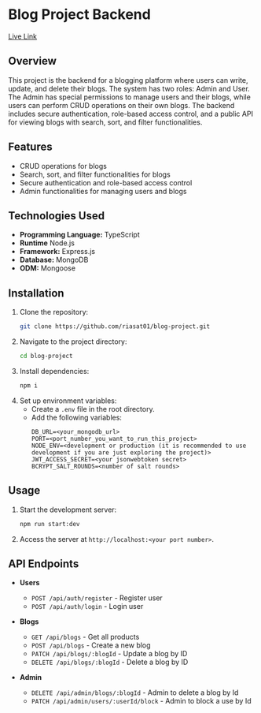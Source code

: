 # Blog Project Backend

[Live Link](https://blog-project-swart-ten.vercel.app/)

## Overview

This project is the backend for a blogging platform where users can write, update, and delete their blogs. The system has two roles: Admin and User. The Admin has special permissions to manage users and their blogs, while users can perform CRUD operations on their own blogs. The backend includes secure authentication, role-based access control, and a public API for viewing blogs with search, sort, and filter functionalities.

## Features

- CRUD operations for blogs
- Search, sort, and filter functionalities for blogs
- Secure authentication and role-based access control
- Admin functionalities for managing users and blogs

## Technologies Used

- **Programming Language:** TypeScript
- **Runtime** Node.js
- **Framework:** Express.js
- **Database:** MongoDB
- **ODM:** Mongoose

## Installation

1. Clone the repository:
   ```bash
   git clone https://github.com/riasat01/blog-project.git
   ```
2. Navigate to the project directory:
   ```bash
   cd blog-project
   ```
3. Install dependencies:
   ```bash
   npm i
   ```
4. Set up environment variables:
   - Create a `.env` file in the root directory.
   - Add the following variables:
     ```env
     DB_URL=<your_mongodb_url>
     PORT=<port_number_you_want_to_run_this_project>
     NODE_ENV=<development or production (it is recommended to use development if you are just exploring the project)>
     JWT_ACCESS_SECRET=<your jsonwebtoken secret>
     BCRYPT_SALT_ROUNDS=<number of salt rounds>
     ```

## Usage

1. Start the development server:
   ```bash
   npm run start:dev
   ```
2. Access the server at `http://localhost:<your port number>`.

## API Endpoints

- **Users**

    - `POST /api/auth/register` - Register user
    - `POST /api/auth/login` - Login user

- **Blogs**

  - `GET /api/blogs` - Get all products
  - `POST /api/blogs` - Create a new blog
  - `PATCH /api/blogs/:blogId` - Update a blog by ID
  - `DELETE /api/blogs/:blogId` - Delete a blog by ID

- **Admin**
  - `DELETE /api/admin/blogs/:blogId` - Admin to delete a blog by Id
  - `PATCH /api/admin/users/:userId/block` - Admin to block a use by Id
